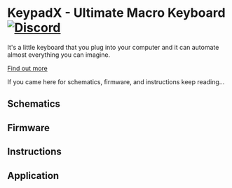 # KeypadX - Ultimate Macro Keyboard  [![Discord](https://img.shields.io/badge/chat-on%20discord-orange.svg)](https://discord.gg/XcEnkQh)

It's a little keyboard that you plug into your computer and it can automate almost everything you can imagine. 

<a href="http://keypadx.com/">Find out more</a>

If you came here for schematics, firmware, and instructions keep reading...

## Schematics

## Firmware

## Instructions

## Application
